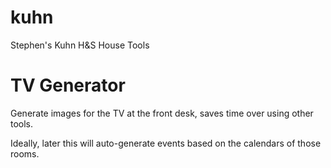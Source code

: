# kuhn
Stephen's Kuhn H&amp;S House Tools

# TV Generator
Generate images for the TV at the front desk, saves time over using other tools. 

Ideally, later this will auto-generate events based on the calendars of those rooms.

